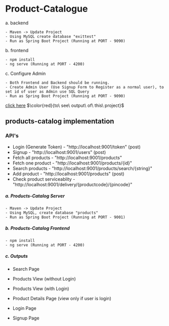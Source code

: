 # Product-Catalogue

a. backend

    - Maven -> Update Project
    - Using MySQL create database "exittest"
    - Run as Spring Boot Project (Running at PORT - 9090)

b. frontend

    - npm install
    - ng serve (Running at PORT - 4200)

c. Configure Admin

    - Both Frontend and Backend should be running.
    - Create Admin User (Use Signup Form to Register as a normal user), to set id of user as Admin use SQL Query
    - Run as Spring Boot Project (Running at PORT - 9090)


[click here](#my-anchor) $\color{red}{to\ see\ output\ of\ this\ project}$

## products-catalog implementation

### API's

- Login (Generate Token) - "http://localhost:9001/token" (post)
- Signup - "http://localhost:9001/users" (post)
- Fetch all products - "http://localhost:9001/products"
- Fetch one product - "http://localhost:9001/products/{id}"
- Search products - "http://localhost:9001/products/search/{string}"
- Add product - "http://localhost:9001/products" (post)
- Check product serviceablity -"http://localhost:9001/delivery/{productcode}/{pincode}"

##### a. Products-Catalog Server

    - Maven -> Update Project
    - Using MySQL, create database "products"
    - Run as Spring Boot Project (Running at PORT - 9001)

##### b. Products-Catalog Frontend

    - npm install
    - ng serve (Running at PORT - 4200)


<a id="my-anchor"></a>

##### c. Outputs

- Search Page


- Products View (without Login)


- Products View (with Login)


- Product Details Page (view only if user is login)


- Login Page


- Signup Page

